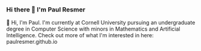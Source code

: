 ### Hi there 👋 I'm Paul Resmer

<!--
**paulresmer/paulresmer** is a ✨ _special_ ✨ repository because its `README.md` (this file) appears on your GitHub profile.

Here are some ideas to get you started:

- 🔭 I’m currently working on ...
- 🌱 I’m currently learning ...
- 👯 I’m looking to collaborate on ...
- 🤔 I’m looking for help with ...
- 💬 Ask me about ...
- 📫 How to reach me: ...
- 😄 Pronouns: ...
- ⚡ Fun fact: ...
-->

🌱 Hi, I'm Paul. I'm currently at Cornell University pursuing an undergraduate degree in Computer Science with minors in Mathematics and Artificial Intelligence. Check out more of what I'm interested in here: paulresmer.github.io
